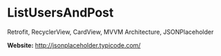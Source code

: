 # ListUsersAndPost
Retrofit, RecyclerView, CardView, MVVM Architecture, JSONPlaceholder

**Website:** http://jsonplaceholder.typicode.com/
